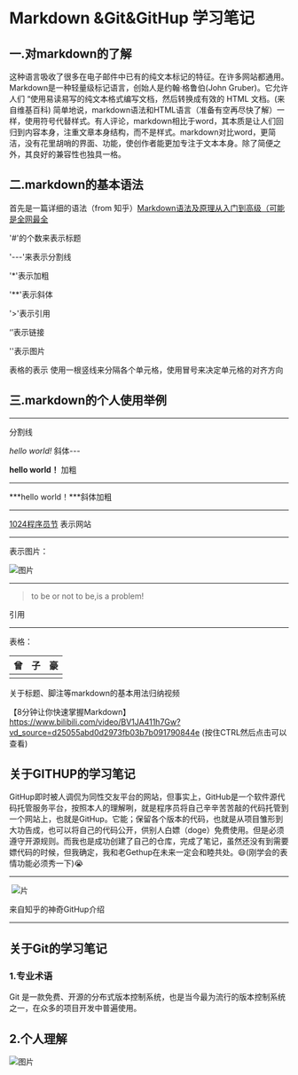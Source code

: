 # Markdown &Git&GitHup 学习笔记

## 一.对markdown的了解   

  这种语言吸收了很多在电子邮件中已有的纯文本标记的特征。在许多网站都通用。 Markdown是一种轻量级标记语言，创始人是约翰·格鲁伯(John Gruber)。它允许人们 “使用易读易写的纯文本格式编写文档，然后转换成有效的 HTML 文档。(来自维基百科) 简单地说，markdown语法和HTML语言（准备有空再尽快了解）一样，使用符号代替样式。有人评论，markdown相比于word，其本质是让人们回归到内容本身，注重文章本身结构，而不是样式。markdown对比word，更简洁，没有花里胡哨的界面、功能，使创作者能更加专注于文本本身。除了简便之外，其良好的兼容性也独具一格。
## 二.markdown的基本语法

首先是一篇详细的语法（from 知乎）[Markdown语法及原理从入门到高级（可能是全网最全](https://zhuanlan.zhihu.com/p/99319314)

'#'的个数来表示标题

'---'来表示分割线

'*'表示加粗

'**'表示斜体

'>'表示引用

‘[]()’表示链接

'![]()'表示图片

表格的表示
使用一根竖线来分隔各个单元格，使用冒号来决定单元格的对齐方向

## 三.markdown的个人使用举例

---



分割线

*hello world!* 斜体---



**hello world！** 加粗

---



***hello world！***斜体加粗

---



[1024程序员节](https://tw93.netlify.app/)    表示网站

---



表示图片：

![图片](https://bucket-ynote-online-cdn.note.youdao.com/weixinobU7Vjsoz1YTmmMvAT2uPTlPVVGk%2F33A2C4C40EE84054B9102B1C942F8B07?download=-2a003e3b5513968c.jpg&Signature=%2FHIE0rtJR%2BiMSMyZmf9c3i8Sx%2BbkIu2fQ2aU8FOIRVo%3D&Expires=1667290041&NOSAccessKeyId=e7d1acab859342789faa85a4b0cb4c83)

---



> to be or not to be,is a problem! 

引用

---



表格：

| 曾   | 子   | 豪   |
| ---- | ---- | ---- |
|      |      |      |







关于标题、脚注等markdown的基本用法归纳视频

【8分钟让你快速掌握Markdown】https://www.bilibili.com/video/BV1JA411h7Gw?vd_source=d25055abd0d2973fb03b7b091790844e    (按住CTRL然后点击可以查看)





## 关于GITHUP的学习笔记

​	GitHup即时被人调侃为同性交友平台的网站，但事实上，GitHub是一个软件源代码托管服务平台，按照本人的理解咧，就是程序员将自己辛辛苦苦敲的代码托管到一个网站上，也就是GitHup。它能；保留各个版本的代码，也就是从项目雏形到大功告成，也可以将自己的代码公开，供别人白嫖（doge）免费使用。但是必须遵守开源规则。而我也是成功创建了自己的仓库，完成了笔记，虽然还没有到需要嫖代码的时候，但我确定，我和老Gethup在未来一定会和睦共处。:smile:(刚学会的表情功能必须秀一下):sob:

---



​	![片](https://bucket-ynote-online-cdn.note.youdao.com/weixinobU7Vjsoz1YTmmMvAT2uPTlPVVGk%2F910B376DC0E2462AA9390BD591AD125D?download=1667221071107.jpeg&Signature=AFhV6FNNDIRhVwnRt%2F%2BsVKGqjkRrS1GmfaYlPJdLbTc%3D&Expires=1667291207&NOSAccessKeyId=e7d1acab859342789faa85a4b0cb4c83)

来自知乎的神奇GitHup介绍

---





## 关于Git的学习笔记

### 1.专业术语

Git 是一款免费、开源的分布式版本控制系统，也是当今最为流行的版本控制系统之一，在众多的项目开发中普遍使用。

## 2.个人理解

![图片](https://bucket-ynote-online-cdn.note.youdao.com/weixinobU7Vjsoz1YTmmMvAT2uPTlPVVGk%2FC982C30C227E4D4484B66EC463F87D81?download=IMG_20221031_214637.jpg&Signature=f6TlIQ8Dk7aWFPOvchu%2BgnuqjfXfm1RTcaAgXknPUzQ%3D&Expires=1667291069&NOSAccessKeyId=e7d1acab859342789faa85a4b0cb4c83)



